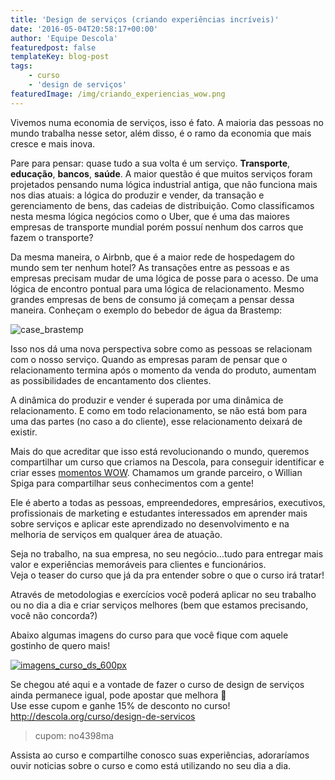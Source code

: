 ```yaml
---
title: 'Design de serviços (criando experiências incríveis)'
date: '2016-05-04T20:58:17+00:00'
author: 'Equipe Descola'
featuredpost: false
templateKey: blog-post
tags:
    - curso
    - 'design de serviços'
featuredImage: /img/criando_experiencias_wow.png
---
```

Vivemos numa economia de serviços, isso é fato. A maioria das pessoas no mundo trabalha nesse setor, além disso, é o ramo da economia que mais cresce e mais inova.

Pare para pensar: quase tudo a sua volta é um serviço. **Transporte**, **educação**, **bancos**, **saúde**. A maior questão é que muitos serviços foram projetados pensando numa lógica industrial antiga, que não funciona mais nos dias atuais: a lógica do produzir e vender, da transação e gerenciamento de bens, das cadeias de distribuição. Como classificamos nesta mesma lógica negócios como o Uber, que é uma das maiores empresas de transporte mundial porém possuí nenhum dos carros que fazem o transporte?

Da mesma maneira, o Airbnb, que é a maior rede de hospedagem do mundo sem ter nenhum hotel? As transações entre as pessoas e as empresas precisam mudar de uma lógica de posse para o acesso. De uma lógica de encontro pontual para uma lógica de relacionamento. Mesmo grandes empresas de bens de consumo já começam a pensar dessa maneira. Conheçam o exemplo do bebedor de água da Brastemp:

![case_brastemp](http://s3-sa-east-1.amazonaws.com/drops-cdn/drops-new/wp-content/uploads/2016/05/04205421/case_brastemp-1024x995.png)

Isso nos dá uma nova perspectiva sobre como as pessoas se relacionam com o nosso serviço. Quando as empresas param de pensar que o relacionamento termina após o momento da venda do produto, aumentam as possibilidades de encantamento dos clientes.

A dinâmica do produzir e vender é superada por uma dinâmica de relacionamento. E como em todo relacionamento, se não está bom para uma das partes (no caso a do cliente), esse relacionamento deixará de existir.

Mais do que acreditar que isso está revolucionando o mundo, queremos compartilhar um curso que criamos na Descola, para conseguir identificar e criar esses [momentos WOW](http://descola.org/curso/design-de-servicos). Chamamos um grande parceiro, o Willian Spiga para compartilhar seus conhecimentos com a gente!

Ele é aberto a todas as pessoas, empreendedores, empresários, executivos, profissionais de marketing e estudantes interessados em aprender mais sobre serviços e aplicar este aprendizado no desenvolvimento e na melhoria de serviços em qualquer área de atuação.

Seja no trabalho, na sua empresa, no seu negócio…tudo para entregar mais valor e experiências memoráveis para clientes e funcionários.  
Veja o teaser do curso que já da pra entender sobre o que o curso irá tratar!  
<script src="//static.cdn-ec.viddler.com/js/arpeggio/v3/build/main-built.js" type="text/javascript"></script>

<div class="viddler-auto-embed" data-embed-id="phpLbZvzwF" data-video-id="7604dc79" data-width="100%"></div>Através de metodologias e exercícios você poderá aplicar no seu trabalho ou no dia a dia e criar serviços melhores (bem que estamos precisando, você não concorda?)

Abaixo algumas imagens do curso para que você fique com aquele gostinho de quero mais!

[![imagens_curso_ds_600px](http://s3-sa-east-1.amazonaws.com/drops-cdn/drops-new/wp-content/uploads/2016/05/09143157/imagens_curso_ds_600px.png)](http://descola.org/curso/design-de-servicos)

Se chegou até aqui e a vontade de fazer o curso de design de serviços ainda permanece igual, pode apostar que melhora 🙂  
Use esse cupom e ganhe 15% de desconto no curso! [http://descola.org/curso/design-de-servicos ](http://descola.org/curso/design-de-servicos)

> cupom: no4398ma

Assista ao curso e compartilhe conosco suas experiências, adoraríamos ouvir noticias sobre o curso e como está utilizando no seu dia a dia.